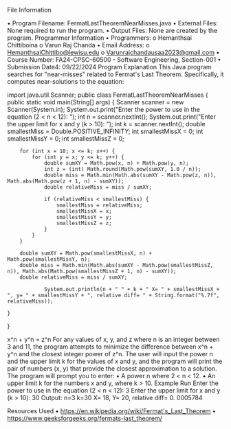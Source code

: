 File Information


•	Program Filename: FermatLastTheoremNearMisses.java
•	External Files: None required to run the program.
•	Output Files: None are created by the program.
Programmer Information
•	Programmers:
o	Hemanthsai Chittiboina
o	Varun Raj Chanda
•	Email Address:
o	HemanthsaiChittibo@lewisu.edu
o	Varunrajchandausaa2023@gmail.com
•	Course Number: FA24-CPSC-60500 - Software Engineering, Section-001 
•	Submission Date4:  09/22/2024
Program Explanation
This Java program searches for "near-misses" related to Fermat's Last Theorem. Specifically, it computes near-solutions to the equation:

import java.util.Scanner;
public class FermatLastTheoremNearMisses {
    public static void main(String[] args) {
        Scanner scanner = new Scanner(System.in);
        System.out.print("Enter the power to use in the equation (2 < n < 12): ");
        int n = scanner.nextInt();
        System.out.print("Enter the upper limit for x and y (k > 10): ");
        int k = scanner.nextInt();
        double smallestMiss = Double.POSITIVE_INFINITY;
        int smallestMissX = 0;
        int smallestMissY = 0;
        int smallestMissZ = 0;

        for (int x = 10; x <= k; x++) {
            for (int y = x; y <= k; y++) {
                double sumXY = Math.pow(x, n) + Math.pow(y, n);
                int z = (int) Math.round(Math.pow(sumXY, 1.0 / n));
                double miss = Math.min(Math.abs(sumXY - Math.pow(z, n)), Math.abs(Math.pow(z + 1, n) - sumXY));
                double relativeMiss = miss / sumXY;

                if (relativeMiss < smallestMiss) {
                    smallestMiss = relativeMiss;
                    smallestMissX = x;
                    smallestMissY = y;
                    smallestMissZ = z;
                }
            }
        }

        double sumXY = Math.pow(smallestMissX, n) + Math.pow(smallestMissY, n);
        double miss = Math.min(Math.abs(sumXY - Math.pow(smallestMissZ, n)), Math.abs(Math.pow(smallestMissZ + 1, n) - sumXY));
        double relativeMiss = miss / sumXY;

                System.out.println(n + " " + k + " X= " + smallestMissX + ", y= " + smallestMissY + ", relative diff= " + String.format("%.7f", relativeMiss));

    }
}



x^n + y^n = z^n
For any values of x, y, and z where n is an integer between 3 and 11, the program attempts to minimize the difference between x^n + y^n and the closest integer power of z^n. The user will input the power n and the upper limit k for the values of x and y, and the program will print the pair of numbers (x, y) that provide the closest approximation to a solution.
The program will prompt you to enter:
•	A power n where 2 < n < 12.
•	An upper limit k for the numbers x and y, where k > 10.
Example Run
Enter the power to use in the equation (2 < n < 12): 3
Enter the upper limit for x and y (k > 10): 30
Output: n=3 k=30 X= 18, Y= 20, relative diff= 0. 0005784

Resources Used
•	https://en.wikipedia.org/wiki/Fermat's_Last_Theorem
•	https://www.geeksforgeeks.org/fermats-last_theorem/
